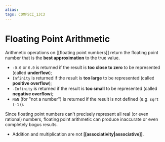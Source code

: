 ```yaml
---
alias:
tags: COMPSCI_1JC3
---
```

# Floating Point Arithmetic
Arithmetic operations on [[floating point numbers]] return the floating point number that is the **best approximation** to the true value.
- `-0.0` or `0.0` is returned if the result is **too close to zero** to be represented (called **underflow**);
- `Infinity` is returned if the result is **too large** to be represented (called **positive overflow**);
- `-Infinity` is returned if the result is **too small** to be represented (called **negative overflow**);
- `NaN` (for "not a number") is returned if the result is not defined (e.g. `sqrt (-1)`).

Since floating point numbers can't precisely represent all real (or even rational) numbers, floating point arithmetic can produce inaccurate or even completely bogus results.
- Addition and multiplication are not **[[associativity|associative]]**.